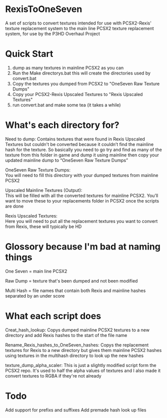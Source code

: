 # RexisToOneSeven 
A set of scripts to convert textures intended for use with PCSX2-Rexis' texture replacement system to the main line PCSX2 texture replacement system, for use by the P3HD Overhaul Project 

# Quick Start 
1) dump as many textures in mainline PCSX2 as you can 
2) Run the Make directorys.bat this will create the directories used by convert.bat 
3) Copy the textures you dumped from PCSX2 to "OneSeven Raw Texture Dumps" 
4) Copy your PCSX2-Rexis Upscaled Textures to "Rexis Upscaled Textures" 
5) run convert.bat and make some tea (it takes a while) 
  
# What's each directory for?
Need to dump: 
Contains textures that were found in Rexis Upscaled Textures but couldn't be converted because it couldn’t find the mainline hash for the texture. So basically you need to go try and find  as many of the texture from this folder in game and dump it using mainline then copy your updated mainline dump to “OneSeven Raw Texture Dumps” 

OneSeven Raw Texture Dumps:   
You will need to fill this directory with your dumped textures from mainline PCSX2 

Upscaled Mainline Textures (Output):   
This will be filled with all the converted textures for mainline PCSX2. You’ll want to move these to your replacements folder in PCSX2 once the scripts are done 

Rexis Upscaled Textures:   
Here you will need to put all the replacement textures you want to convert from Rexis, these will typically be HD 

# Glossory because I'm bad at naming things 
One Seven = main line PCSX2 

Raw Dump = texture that's been dumped and not been modified 

Multi Hash = file names that contain both Rexis and mainline hashes separated by an under score 
  

# What each script does 
Creat_hash_lookup: 
Copys dumped mainline PCSX2 textures to a new directory and add Rexis hashes to the start of the file name 
  

Rename_Rexis_hashes_to_OneSeven_hashes: 
Copys the replacement textures for Rexis to a new directory but gives them mainline PCSX2 hashes using textures in the multihash directory to look up the new hashes 
  

texture_dump_alpha_scaler: 
This is just a slightly modified script form the PCSX2 repo. It's used to half the alpha values of textures and I also made it convert textures to RGBA if they're not already 
  

# Todo 
Add support for prefixs and suffixes
Add premade hash look up files